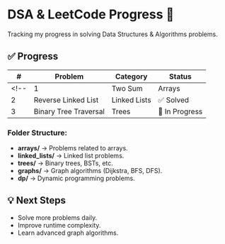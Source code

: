 # DSA & LeetCode Progress 🚀

Tracking my progress in solving Data Structures & Algorithms problems.

## ✅ Progress
| # | Problem | Category | Status |
|---|---------|----------|--------|
<!-- | 1 | Two Sum | Arrays | ✅ Solved |
| 2 | Reverse Linked List | Linked Lists | ✅ Solved |
| 3 | Binary Tree Traversal | Trees | 🚧 In Progress | -->

### Folder Structure:
- **arrays/** → Problems related to arrays.
- **linked_lists/** → Linked list problems.
- **trees/** → Binary trees, BSTs, etc.
- **graphs/** → Graph algorithms (Dijkstra, BFS, DFS).
- **dp/** → Dynamic programming problems.

## 💡 Next Steps
- Solve more problems daily.
- Improve runtime complexity.
- Learn advanced graph algorithms.
